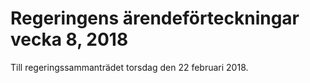 # Regeringens ärendeförteckningar vecka 8, 2018

Till regeringssammanträdet torsdag den 22 februari 2018.
